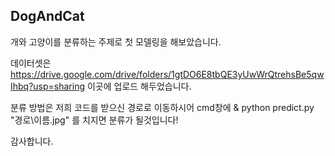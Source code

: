 ## DogAndCat

개와 고양이를 분류하는 주제로 첫 모델링을 해보았습니다.

데이터셋은 https://drive.google.com/drive/folders/1gtDO6E8tbQE3yUwWrQtrehsBe5qwIhbq?usp=sharing 이곳에 업로드 해두었습니다.

분류 방법은 저희 코드를 받으신 경로로 이동하시어 cmd창에 
& python predict.py  "경로\이름.jpg" 
를 치지면 분류가 될것입니다!

감사합니다.

